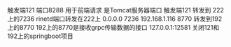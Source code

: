 触发端121 端口8288 用于前端请求 是Tomcat服务器端口
触发端121 转发到 222上的7236
rinetd端口转发在222上 0.0.0.0 7236 192.168.1.116 8770 转发到192上的8770
192上的8770是接收grpc传输数据的接口
127.0.0.1:12581 关闭121和192上的springboot项目